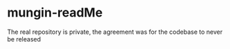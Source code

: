 # mungin-readMe
The real repository is private, the agreement was for the codebase to never be released

